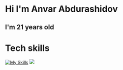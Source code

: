<h1>Hi I'm Anvar Abdurashidov </h1>
<h2>I'm 21 years old </h2>

# Tech skills

[![My Skills](https://skillicons.dev/icons?i=js,html,css)](https://skillicons.dev)
[![](https://visitcount.itsvg.in/api?id=anvar571&label=Profile%20Views&pretty=false)](https://visitcount.itsvg.in)
